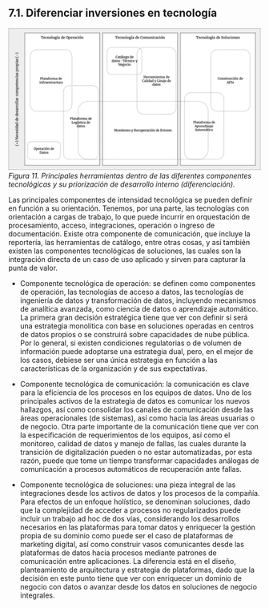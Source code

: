 ##  7.1. Diferenciar inversiones en tecnología

![Ilustración 11](resources/ilustracion_11.png)
*Figura 11. Principales herramientas dentro de las diferentes componentes tecnológicas y su priorización de desarrollo interno (diferenciación).*

Las principales componentes de intensidad tecnológica se pueden definir en función a su orientación. Tenemos, por una parte, las tecnologías con orientación a cargas de trabajo, lo que puede incurrir en orquestación de procesamiento, acceso, integraciones, operación o ingreso de documentación. Existe otra componente de comunicación, que incluye la reportería, las herramientas de catálogo, entre otras cosas, y así también existen las componentes tecnológicas de soluciones, las cuales son la integración directa de un caso de uso aplicado y sirven para capturar la punta de valor.

* Componente tecnológica de operación: se definen como componentes de operación, las tecnologías de acceso a datos, las tecnologías de ingeniería de datos y transformación de datos, incluyendo mecanismos de analítica avanzada, como ciencia de datos o aprendizaje automático. La primera gran decisión estratégica tiene que ver con definir si será una estrategia monolítica con base en soluciones operadas en centros de datos propios o se construirá sobre capacidades de nube pública. Por lo general, si existen condiciones regulatorias o de volumen de información puede adoptarse una estrategia dual, pero, en el mejor de los casos, debiese ser una única estrategia en función a las características de la organización y de sus expectativas.

* Componente tecnológica de comunicación: la comunicación es clave para la eficiencia de los procesos en los equipos de datos. Uno de los principales activos de la estrategia de datos es comunicar los nuevos hallazgos, así como consolidar los canales de comunicación desde las áreas operacionales (de sistemas), así como hacia las áreas usuarias o de negocio. Otra parte importante de la comunicación tiene que ver con la especificación de requerimientos de los equipos, así como el monitoreo, calidad de datos y manejo de fallas, las cuales durante la transición de digitalización pueden o no estar automatizadas, por esta razón, puede que tome un tiempo transformar capacidades análogas de comunicación a procesos automáticos de recuperación ante fallas.

* Componente tecnológica de soluciones: una pieza integral de las integraciones desde los activos de datos y los procesos de la compañía. Para efectos de un enfoque holístico, se denominan soluciones, dado que la complejidad de acceder a procesos no regularizados puede incluir un trabajo ad hoc de dos vías, considerando los desarrollos necesarios en las plataformas para tomar datos y enriquecer la gestión propia de su dominio como puede ser el caso de plataformas de marketing digital, así como construir vasos comunicantes desde las plataformas de datos hacia procesos mediante patrones de comunicación entre aplicaciones. La diferencia está en el diseño, planteamiento de arquitectura y estrategia de plataformas, dado que la decisión en este punto tiene que ver con enriquecer un dominio de negocio con datos o avanzar desde los datos en soluciones de negocio integrales.
